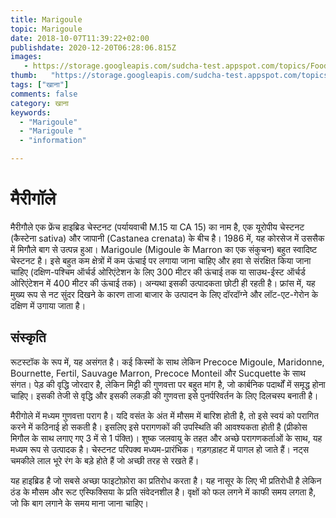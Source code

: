 ```yaml
---
title: Marigoule 
topic: Marigoule
date: 2018-10-07T11:39:22+02:00
publishdate: 2020-12-20T06:28:06.815Z
images: 
   - https://storage.googleapis.com/sudcha-test.appspot.com/topics/Food/marigoule/1.jpeg
thumb:   "https://storage.googleapis.com/sudcha-test.appspot.com/topics/Food/marigoule/thumb.jpeg"
tags: ["खाना"]
comments: false
category: खाना
keywords: 
  - "Marigoule"
  - "Marigoule "
  - "information"

---
```

<h1> मैरीगॉले </h1> <p> मैरीगौले एक फ्रेंच हाइब्रिड चेस्टनट (पर्यायवाची M.15 या CA 15) का नाम है, एक यूरोपीय चेस्टनट (कैस्टेना sativa) और जापानी (Castanea crenata) के बीच है। 1986 में, यह कोरसेज में उससैक में मिगौले बाग से उत्पन्न हुआ। Marigoule (Migoule के Marron का एक संकुचन) बहुत स्वादिष्ट चेस्टनट है। इसे बहुत कम क्षेत्रों में कम ऊंचाई पर लगाया जाना चाहिए और हवा से संरक्षित किया जाना चाहिए (दक्षिण-पश्चिम ऑर्चर्ड ओरिएंटेशन के लिए 300 मीटर की ऊंचाई तक या साउथ-ईस्ट ऑर्चर्ड ओरिएंटेशन में 400 मीटर की ऊंचाई तक)। अन्यथा इसकी उत्पादकता छोटी ही रहती है। फ्रांस में, यह मुख्य रूप से नट सुंदर दिखने के कारण ताजा बाजार के उत्पादन के लिए दॉरदॉग्ने और लॉट-एट-गेरोन के दक्षिण में उगाया जाता है। </p> <h2> संस्कृति </h2> <p> रूटस्टॉक के रूप में, यह असंगत है। कई किस्मों के साथ लेकिन Precoce Migoule, Maridonne, Bournette, Fertil, Sauvage Marron, Precoce Monteil और Sucquette के साथ संगत। पेड़ की वृद्धि जोरदार है, लेकिन मिट्टी की गुणवत्ता पर बहुत मांग है, जो कार्बनिक पदार्थों में समृद्ध होना चाहिए। इसकी तेजी से वृद्धि और इसकी लकड़ी की गुणवत्ता इसे पुनर्परिवर्तन के लिए दिलचस्प बनाती है। </p> <p> मैरीगोले में मध्यम गुणवत्ता पराग है। यदि वसंत के अंत में मौसम में बारिश होती है, तो इसे स्वयं को परागित करने में कठिनाई हो सकती है। इसलिए इसे परागणकों की उपस्थिति की आवश्यकता होती है (प्रीकोस मिगौल के साथ लगाए गए 3 में से 1 पंक्ति)। शुष्क जलवायु के तहत और अच्छे परागणकर्ताओं के साथ, यह मध्यम रूप से उत्पादक है। चेस्टनट परिपक्व मध्यम-प्रारंभिक। गड़गड़ाहट में पागल हो जाते हैं। नट्स चमकीले लाल भूरे रंग के बड़े होते हैं जो अच्छी तरह से रखते हैं। </p> <p> यह हाइब्रिड है जो सबसे अच्छा फाइटोफ़ोरा का प्रतिरोध करता है। यह नासूर के लिए भी प्रतिरोधी है लेकिन ठंड के मौसम और रूट एस्फिक्सिया के प्रति संवेदनशील है। वृक्षों को फल लगने में काफी समय लगता है, जो कि बाग लगाने के समय माना जाना चाहिए। </p> 